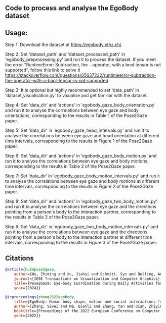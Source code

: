 ## Code to process and analyse the EgoBody dataset


## Usage:
Step 1: Download the dataset at https://egobody.ethz.ch/.

Step 2: Set 'dataset_path' and 'dataset_processed_path' in 'egobody_preprocessing.py' and run it to process the dataset. If you meet the error "RuntimeError: Subtraction, the `-` operator, with a bool tensor is not supported", follow this link to solve it https://stackoverflow.com/questions/65637222/runtimeerror-subtraction-the-operator-with-a-bool-tensor-is-not-supported.

Step 3: It is optional but highly recommended to set 'data_path' in 'dataset_visualisation.py' to visualise and get familiar with the dataset.

Step 4: Set 'data_dir' and 'actions' in 'egobody_gaze_body_orientation.py' and run it to analyse the correlations between eye gaze and body orientations, corresponding to the results in Table 1 of the Pose2Gaze paper.

Step 5: Set 'data_dir' in 'egobody_gaze_head_intervals.py' and run it to analyse the correlations between eye gaze and head orientation at different time intervals, corresponding to the results in Figure 1 of the Pose2Gaze paper.

Step 6: Set 'data_dir' and 'actions' in 'egobody_gaze_body_motion.py' and run it to analyse the correlations between eye gaze and body motions, corresponding to the results in Table 2 of the Pose2Gaze paper.

Step 7: Set 'data_dir' in 'egobody_gaze_body_motion_intervals.py' and run it to analyse the correlations between eye gaze and body motions at different time intervals, corresponding to the results in Figure 2 of the Pose2Gaze paper.

Step 8: Set 'data_dir' and 'actions' in 'egobody_gaze_two_body_motion.py' and run it to analyse the correlations between eye gaze and the directions pointing from a person's body to the interaction partner, corresponding to the results in Table 3 of the Pose2Gaze paper.

Step 9: Set 'data_dir' in 'egobody_gaze_two_body_motion_intervals.py' and run it to analyse the correlations between eye gaze and the directions pointing from a person's body to the interaction partner at different time intervals, corresponding to the results in Figure 3 of the Pose2Gaze paper.


## Citations

```bibtex
@article{hu24pose2gaze,
	author={Hu, Zhiming and Xu, Jiahui and Schmitt, Syn and Bulling, Andreas},
	journal={IEEE Transactions on Visualization and Computer Graphics}, 
	title={Pose2Gaze: Eye-body Coordination during Daily Activities for Gaze Prediction from Full-body Poses},
	year={2024}}
		
@inproceedings{zhang2022egobody,
	title={EgoBody: Human body shape, motion and social interactions from head-mounted devices},
	author={Zhang, Siwei and Ma, Qianli and Zhang, Yan and Qian, Zhiyin and Pollefeys, Marc and Bogo, Federica and Tang, Siyu},
	booktitle={Proceedings of the 2022 European Conference on Computer Vision},
	year={2022}}
```